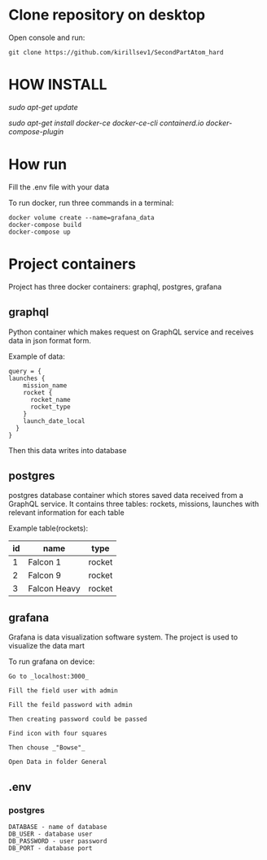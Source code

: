 # Clone repository on desktop
Open console and run:

    git clone https://github.com/kirillsev1/SecondPartAtom_hard

# HOW INSTALL
_sudo apt-get update_

_sudo apt-get install docker-ce docker-ce-cli containerd.io docker-compose-plugin_

# How run
Fill the .env file with your data

To run docker, run three commands in a terminal:

    docker volume create --name=grafana_data
    docker-compose build
    docker-compose up

# Project containers
Project has three docker containers: graphql, postgres, grafana
## graphql

Python container which makes request on GraphQL service
and receives data in json format form. 

Example of data:

    query = {
    launches {
        mission_name
        rocket {
          rocket_name
          rocket_type
        }
        launch_date_local
      }
    }

Then this data writes into database

## postgres
postgres database container which stores saved data received from a GraphQL 
service. It contains three tables: rockets, missions, launches with 
relevant information for each table

Example table(rockets):

 id |     name     |  type  
----|--------------|--------
  1 | Falcon 1     | rocket
  2 | Falcon 9     | rocket
  3 | Falcon Heavy | rocket

## grafana
Grafana is data visualization software system. 
The project is used to visualize the data mart

To run grafana on device:

    Go to _localhost:3000_

    Fill the field user with admin

    Fill the feild password with admin

    Then creating password could be passed

    Find icon with four squares

    Then chouse _"Bowse"_

    Open Data in folder General

## .env
### postgres
    DATABASE - name of database
    DB_USER - database user
    DB_PASSWORD - user password
    DB_PORT - database port
